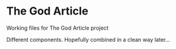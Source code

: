 The God Article
==========

Working files for The God Article project

Different components. Hopefully combined in a clean way later...

